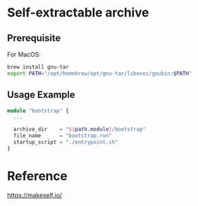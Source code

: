 # Self-extractable archive

## Prerequisite

For MacOS:
```bash
brew install gnu-tar
export PATH="/opt/homebrew/opt/gnu-tar/libexec/gnubin:$PATH"
```

## Usage Example
```terraform
module "bootstrap" {
  ...

  archive_dir    = "${path.module}/bootstrap"
  file_name      = "bootstrap.run"
  startup_script = "./entrypoint.sh"
}
```

# Reference

https://makeself.io/
